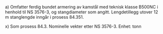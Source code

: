 a) Omfatter ferdig bundet armering av kamstål med teknisk klasse B500NC i henhold til NS 3576-3, og stangdiameter som angitt. Lengdetillegg utover 12 m stanglengde inngår i prosess 84.351.

x) Som prosess 84.3. Nominelle vekter etter NS 3576-3. Enhet: tonn

